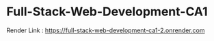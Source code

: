 # Full-Stack-Web-Development-CA1

Render Link : https://full-stack-web-development-ca1-2.onrender.com